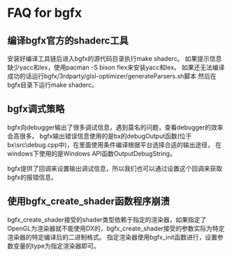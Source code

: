 FAQ for bgfx
=============

编译bgfx官方的shaderc工具
-----------------------------

安装好编译工具链后进入bgfx的源代码目录执行make shaderc。
如果提示信息缺少yacc和lex，使用pacman -S bison flex来安装yacc和lex。
如果还无法编译成功的话运行bgfx/3rdparty/glsl-optimizer/generateParsers.sh脚本
然后在bgfx目录下运行make shaderc。

bgfx调式策略
------------------------
bgfx向debugger输出了很多调试信息，遇到莫名的问题，查看debugger的效率会高很多。
bgfx输出错误信息使用的是bx的debugOutput函数(位于bx\src\debug.cpp中)，在里面使用条件编译根据平台选择合适的输出途径，
在windows下使用的是Windows API函数OutputDebugString。

bgfx提供了回调来设置输出调试信息，所以我们也可以通过设置这个回调来获取bgfx的报错信息。

使用bgfx_create_shader函数程序崩溃
----------------------------------

bgfx_create_shader接受的shader类型依赖于指定的渲染器，如果指定了OpenGL为渲染器就不能使用DX的，bgfx_create_shader接受的参数实际为特定渲染器的特定编译后的二进制格式。
指定渲染器使用bgfx_init函数进行，设置参数变量的type为指定渲染器即可。
